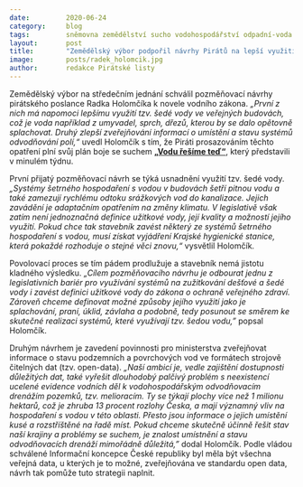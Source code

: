 ```yaml
---
date:         2020-06-24
category:     blog
tags:         sněmovna zemědělství sucho vodohospodářství odpadní-voda
layout:       post
title:        "Zemědělský výbor podpořil návrhy Pirátů na lepší využití odpadní vody i zmapování odvodňovacích drenáží"
image:        posts/radek_holomcik.jpg
author:       redakce Pirátské listy
---  
```


Zemědělský výbor na středečním jednání schválil pozměňovací návrhy pirátského poslance Radka Holomčíka k novele vodního zákona. *„První z nich má napomoci lepšímu využití tzv. šedé vody ve veřejných budovách, což je voda například z umyvadel, sprch, dřezů, kterou by se dalo opětovně splachovat. Druhý zlepší zveřejňování informací o umístění a stavu systémů odvodňování polí,“* uvedl Holomčík s tím, že Piráti prosazováním těchto opatření plní svůj plán boje se suchem **[„Vodu řešíme teď“](https://voda.pirati.cz)**, který představili v minulém týdnu.

První přijatý pozměňovací návrh se týká usnadnění využití tzv. šedé vody. *„Systémy šetrného hospodaření s vodou v budovách šetří pitnou vodu a také zamezují rychlému odtoku srážkových vod do kanalizace. Jejich zavádění je adaptačním opatřením na změny klimatu. V legislativě však zatím není jednoznačná definice užitkové vody, její kvality a možností jejího využití. Pokud chce tak stavebník zavést některý ze systémů šetrného hospodaření s vodou, musí získat vyjádření Krajské hygienické stanice, která pokaždé rozhoduje o stejné věci znovu,“* vysvětlil Holomčík.

Povolovací proces se tím pádem prodlužuje a stavebník nemá jistotu kladného výsledku. *„Cílem pozměňovacího návrhu je odbourat jednu z legislativních bariér pro využívání systémů na zužitkování dešťové a šedé vody i zavést definici užitkové vody do zákona o ochraně veřejného zdraví. Zároveň chceme definovat možné způsoby jejího využití jako je splachování, praní, úklid, závlaha a podobně, tedy posunout se směrem ke skutečné realizaci systémů, které využívají tzv. šedou vodu,”* popsal Holomčík.

Druhým návrhem je zavedení povinnosti pro ministerstva zveřejňovat informace o stavu podzemních a povrchových vod ve formátech strojově čitelných dat (tzv. open-data). *„Naší ambicí je, vedle zajištění dostupnosti důležitých dat, také vyřešit dlouhodobý palčivý problém s neexistencí ucelené evidence vodních děl k vodohospodářským odvodňovacím drenážím pozemků, tzv. melioracím. Ty se týkají plochy více než 1 milionu hektarů, což je zhruba 13 procent rozlohy Česka, a mají významný vliv na hospodaření s vodou v této oblasti. Přesto jsou informace o jejich umístění kusé a rozstříštěné na řadě míst. Pokud chceme skutečně účinně řešit stav naší krajiny a problémy se suchem, je znalost umístnění a stavu odvodňovacích drenáží mimořádně důležitá,”* dodal Holomčík. Podle vládou schválené Informační koncepce České republiky byl měla být všechna veřejná data, u kterých je to možné, zveřejňována ve standardu open data, návrh tak pomůže tuto strategii naplnit.  
